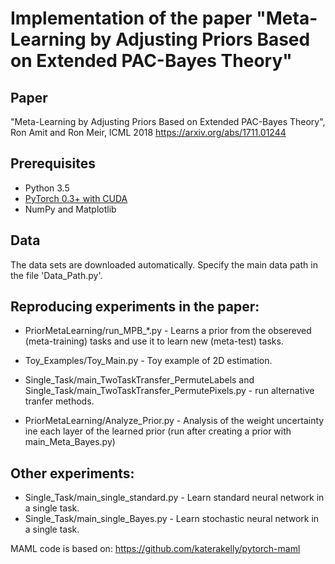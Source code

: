 # Implementation of the paper "Meta-Learning by Adjusting Priors Based on Extended PAC-Bayes Theory"

## Paper 
"Meta-Learning by Adjusting Priors Based on Extended PAC-Bayes Theory", Ron Amit and Ron Meir, ICML 2018
https://arxiv.org/abs/1711.01244


## Prerequisites

- Python 3.5
- [PyTorch 0.3+ with CUDA](http://pytorch.org)
- NumPy and Matplotlib


## Data
The data sets are downloaded automatically.
Specify the main data path in the file 'Data_Path.py'.


## Reproducing experiments in the paper:

* PriorMetaLearning/run_MPB_*.py   - Learns a prior from the obsereved (meta-training) tasks and use it to learn new (meta-test) tasks.
* Toy_Examples/Toy_Main.py -  Toy example of 2D  estimation.
* Single_Task/main_TwoTaskTransfer_PermuteLabels and  Single_Task/main_TwoTaskTransfer_PermutePixels.py -
run alternative tranfer methods.

* PriorMetaLearning/Analyze_Prior.py - Analysis of the weight uncertainty ine each layer of the learned prior (run after creating a prior with main_Meta_Bayes.py)

## Other experiments:

* Single_Task/main_single_standard.py         - Learn standard neural network in a single task.
* Single_Task/main_single_Bayes.py            - Learn stochastic neural network in a single task.

MAML code is based on: https://github.com/katerakelly/pytorch-maml
